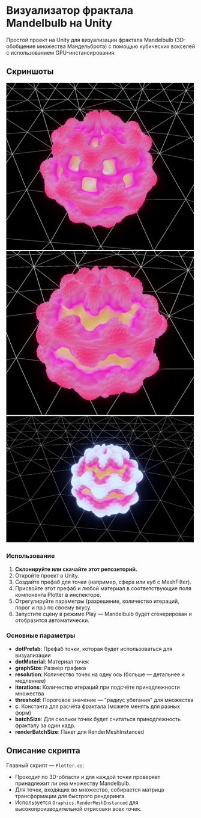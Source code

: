 # Визуализатор фрактала Mandelbulb на Unity

Простой проект на Unity для визуализации фрактала Mandelbulb (3D-обобщение множества Мандельброта) с помощью кубических вокселей с использованием GPU-инстансирования.


## Скриншоты

<img src="Screens/Screen1.png" alt="Пример 1" width="500"/>
<img src="Screens/Screen2.png" alt="Пример 2" width="500"/>
<img src="Screens/Screen3.png" alt="Пример 3" width="500"/>

### Использование

1. **Склонируйте или скачайте этот репозиторий.**
2. Откройте проект в Unity.
3. Создайте префаб для точки (например, сфера или куб с MeshFilter).
4. Присвойте этот префаб и любой материал в соответствующие поля компонента Plotter в инспекторе.
5. Отрегулируйте параметры (разрешение, количество итераций, порог и пр.) по своему вкусу.
6. Запустите сцену в режиме Play — Mandelbulb будет сгенерирован и отобразится автоматически.

### Основные параметры

- **dotPrefab**: Префаб точки, которая будет использоваться для визуализации
- **dotMaterial**: Материал точек
- **graphSize**: Размер графика
- **resolution**: Количество точек на одну ось (больше — детальнее и медленнее)
- **iterations**: Количество итераций при подсчёте принадлежности множества
- **threshold**: Пороговое значение — "радиус убегания" для множества
- **c**: Константа для расчёта фрактала (можете менять для разных форм)
- **batchSize**: Для скольки точек будет считаться принодлежность фракталу за один кадр.
- **renderBatchSize**: Пакет для RenderMeshInstanced

## Описание скрипта

Главный скрипт — `Plotter.cs`:
- Проходит по 3D-области и для каждой точки проверяет принадлежит ли она множеству Mandelbulb.
- Для точек, входящих во множество, собирается матрица трансформации для быстрого рендеринга.
- Используется `Graphics.RenderMeshInstanced` для высокопроизводительной отрисовки всех точек.


